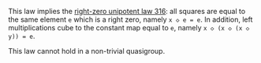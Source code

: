 This law implies the [right-zero unipotent law 316](https://teorth.github.io/equational_theories/implications/?316): all squares are equal to the same element `e` which is a right zero, namely `x ◇ e = e`.  In addition, left multiplications cube to the constant map equal to `e`, namely `x ◇ (x ◇ (x ◇ y)) = e`.

This law cannot hold in a non-trivial quasigroup.
